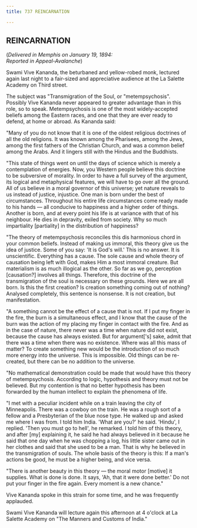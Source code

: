 ```yaml
---
title: 737 REINCARNATION

---
```

  

## REINCARNATION

(*Delivered in Memphis on January 19, 1894:  
Reported in Appeal-Avalanche*)

Swami Vive Kananda, the beturbaned and yellow-robed monk, lectured again
last night to a fair-sized and appreciative audience at the La Salette
Academy on Third street.

The subject was "Transmigration of the Soul, or "metempsychosis".
Possibly Vive Kananda never appeared to greater advantage than in this
role, so to speak. Metempsychosis is one of the most widely-accepted
beliefs among the Eastern races, and one that they are ever ready to
defend, at home or abroad. As Kananda said:

"Many of you do not know that it is one of the oldest religious
doctrines of all the old religions. It was known among the Pharisees,
among the Jews, among the first fathers of the Christian Church, and was
a common belief among the Arabs. And it lingers still with the Hindus
and the Buddhists.

"This state of things went on until the days of science which is merely
a contemplation of energies. Now, you Western people believe this
doctrine to be subversive of morality. In order to have a full survey of
the argument, its logical and metaphysical features, we will have to go
over all the ground. All of us believe in a moral governor of this
universe; yet nature reveals to us instead of justice, injustice. One
man is born under the best of circumstances. Throughout his entire life
circumstances come ready made to his hands — all conducive to happiness
and a higher order of things. Another is born, and at every point his
life is at variance with that of his neighbour. He dies in depravity,
exiled from society. Why so much impartiality \[partiality\] in the
distribution of happiness?

"The theory of metempsychosis reconciles this dis harmonious chord in
your common beliefs. Instead of making us immoral, this theory give us
the idea of justice. Some of you say: 'It is God's will.' This is no
answer. It is unscientific. Everything has a cause. The sole cause and
whole theory of causation being left with God, makes Him a most immoral
creature. But materialism is as much illogical as the other. So far as
we go, perception \[causation?\] involves all things. Therefore, this
doctrine of the transmigration of the soul is necessary on these
grounds. Here we are all born. Is this the first creation? Is creation
something coming out of nothing? Analysed completely, this sentence is
nonsense. It is not creation, but manifestation.

"A something cannot be the effect of a cause that is not. If I put my
finger in the fire, the burn is a simultaneous effect, and I know that
the cause of the burn was the action of my placing my finger in contact
with the fire. And as in the case of nature, there never was a time when
nature did not exist, because the cause has always existed. But for
argument\['s\] sake, admit that there was a time when there was no
existence. Where was all this mass of matter? To create something new
would be the introduction of so much more energy into the universe. This
is impossible. Old things can be re-created, but there can be no
addition to the universe.

"No mathematical demonstration could be made that would have this theory
of metempsychosis. According to logic, hypothesis and theory must not be
believed. But my contention is that no better hypothesis has been
forwarded by the human intellect to explain the phenomena of life.

"I met with a peculiar incident while on a train leaving the city of
Minneapolis. There was a cowboy on the train. He was a rough sort of a
fellow and a Presbyterian of the blue nose type. He walked up and asked
me where I was from. I told him India. 'What are you?' he said. 'Hindu',
I replied. 'Then you must go to hell', he remarked. I told him of this
theory, and after \[my\] explaining it, he said he had always believed
in it because he said that one day when he was chopping a log, his
little sister came out in her clothes and said that she used to be a
man. That is why he believed in the transmigration of souls. The whole
basis of the theory is this: If a man's actions be good, he must be a
higher being, and vice versa.

"There is another beauty in this theory — the moral motor \[motive\] it
supplies. What is done is done. It says, 'Ah, that it were done better.'
Do not put your finger in the fire again. Every moment is a new chance."

Vive Kananda spoke in this strain for some time, and he was frequently
applauded.

Swami Vive Kananda will lecture again this afternoon at 4 o'clock at La
Salette Academy on "The Manners and Customs of India."
